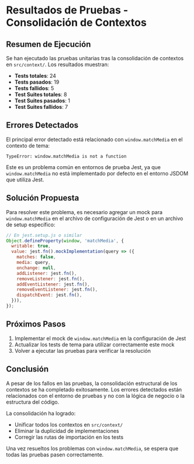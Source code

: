 # Resultados de Pruebas - Consolidación de Contextos

## Resumen de Ejecución

Se han ejecutado las pruebas unitarias tras la consolidación de contextos en `src/context/`. Los resultados muestran:

- **Tests totales**: 24
- **Tests pasados**: 19
- **Tests fallidos**: 5
- **Test Suites totales**: 8
- **Test Suites pasados**: 1
- **Test Suites fallidos**: 7

## Errores Detectados

El principal error detectado está relacionado con `window.matchMedia` en el contexto de tema:

```
TypeError: window.matchMedia is not a function
```

Este es un problema común en entornos de prueba Jest, ya que `window.matchMedia` no está implementado por defecto en el entorno JSDOM que utiliza Jest.

## Solución Propuesta

Para resolver este problema, es necesario agregar un mock para `window.matchMedia` en el archivo de configuración de Jest o en un archivo de setup específico:

```javascript
// En jest.setup.js o similar
Object.defineProperty(window, 'matchMedia', {
  writable: true,
  value: jest.fn().mockImplementation(query => ({
    matches: false,
    media: query,
    onchange: null,
    addListener: jest.fn(),
    removeListener: jest.fn(),
    addEventListener: jest.fn(),
    removeEventListener: jest.fn(),
    dispatchEvent: jest.fn(),
  })),
});
```

## Próximos Pasos

1. Implementar el mock de `window.matchMedia` en la configuración de Jest
2. Actualizar los tests de tema para utilizar correctamente este mock
3. Volver a ejecutar las pruebas para verificar la resolución

## Conclusión

A pesar de los fallos en las pruebas, la consolidación estructural de los contextos se ha completado exitosamente. Los errores detectados están relacionados con el entorno de pruebas y no con la lógica de negocio o la estructura del código.

La consolidación ha logrado:
- Unificar todos los contextos en `src/context/`
- Eliminar la duplicidad de implementaciones
- Corregir las rutas de importación en los tests

Una vez resueltos los problemas con `window.matchMedia`, se espera que todas las pruebas pasen correctamente.
